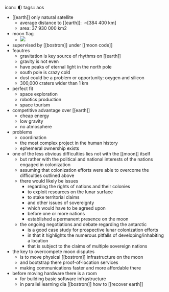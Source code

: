 icon:: 🌓
tags:: aos

- [[earth]] only natural satellite
	- average distance to [[earth]]:  ~[384 400 km]
	- area: 37 930 000 km2
- moon flag
	- ![](https://ipfs.io/ipfs/QmefefoJkLWc1ay1EBzK3bgmig2Gb1TUJrKXnZiDRQE2vZ)
- supervised by [[bostrom]] under [[moon code]]
- feautres
	- gravitation is key source of rhythms on [[earth]]
	- gravity is not even
	- have peaks of eternal light in the north pole
	- south pole is crazy cold
	- dust could be a problem or opportunity: oxygen and silicon
	- 300,000 craters wider than 1 km
- perfect fit
	- space exploration
	- robotics production
	- space tourism
- competitive advantage over [[earth]]
	- cheap energy
	- low gravity
	- no atmosphere
- problems
	- coordination
	- the most complex project in the human history
	- ephemeral ownership exists
- one of the less obvious difficulties lies not with the [[moon]] itself
	- but rather with the political and national interests of the nations engaged in colonization
	- assuming that colonization efforts were able to overcome the difficulties outlined above
	- there would likely be issues
		- regarding the rights of nations and their colonies
		- to exploit resources on the lunar surface
		- to stake territorial claims
		- and other issues of sovereignty
		- which would have to be agreed upon
		- before one or more nations
		- established a permanent presence on the moon
	- the ongoing negotiations and debate regarding the antarctic
		- is a good case study for prospective lunar colonization efforts
		- in that it highlights the numerous pitfalls of developing/inhabiting a location
		- that is subject to the claims of multiple sovereign nations
- the key to overcompete moon disputes
	- is to move physical [[bostrom]] infrastructure on the moon
	- and bootstrap there proof-of-location services
	- making communications faster and more affordable there
- before moving hardware there is a room
	- for building basic software infrastructure
	- in parallel learning dia [[bostrom]] how to [[recover earth]]